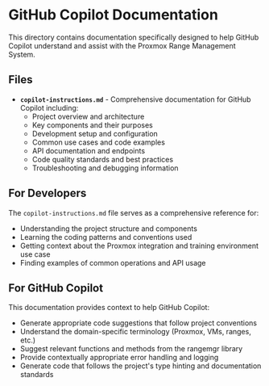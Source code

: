 # GitHub Copilot Documentation

This directory contains documentation specifically designed to help GitHub Copilot understand and assist with the Proxmox Range Management System.

## Files

- **`copilot-instructions.md`** - Comprehensive documentation for GitHub Copilot including:
  - Project overview and architecture
  - Key components and their purposes
  - Development setup and configuration
  - Common use cases and code examples
  - API documentation and endpoints
  - Code quality standards and best practices
  - Troubleshooting and debugging information

## For Developers

The `copilot-instructions.md` file serves as a comprehensive reference for:
- Understanding the project structure and components
- Learning the coding patterns and conventions used
- Getting context about the Proxmox integration and training environment use case
- Finding examples of common operations and API usage

## For GitHub Copilot

This documentation provides context to help GitHub Copilot:
- Generate appropriate code suggestions that follow project conventions
- Understand the domain-specific terminology (Proxmox, VMs, ranges, etc.)
- Suggest relevant functions and methods from the rangemgr library
- Provide contextually appropriate error handling and logging
- Generate code that follows the project's type hinting and documentation standards
